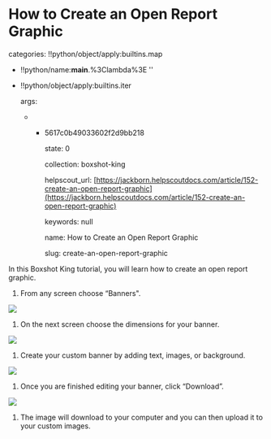 # How to Create an Open Report Graphic

categories: !!python/object/apply:builtins.map

* !!python/name:**main**.%3Clambda%3E ''
* !!python/object/apply:builtins.iter

  args:

  * * 5617c0b49033602f2d9bb218

      state: 0

      collection: boxshot-king

      helpscout\_url: [https://jackborn.helpscoutdocs.com/article/152-create-an-open-report-graphic](https://jackborn.helpscoutdocs.com/article/152-create-an-open-report-graphic)

      keywords: null

      name: How to Create an Open Report Graphic

      slug: create-an-open-report-graphic

In this Boxshot King tutorial, you will learn how to create an open report graphic.

1. From any screen choose “Banners". 

![](http://www.boxshotking.com/wdp/wp-content/uploads/2015/01/t_bsk-banner4.png)

1. On the next screen choose the dimensions for your banner.   

![](http://www.boxshotking.com/wdp/wp-content/uploads/2015/01/t_bsk-banner11.png)

1. Create your custom banner by adding text, images, or background. 

![](http://www.boxshotking.com/wdp/wp-content/uploads/2015/01/t_bsk-banner21.png)

1. Once you are finished editing your banner, click “Download”. 

![](http://www.boxshotking.com/wdp/wp-content/uploads/2015/01/t_bsk-banner31.png)

1. The image will download to your computer and you can then upload it to your custom images.

